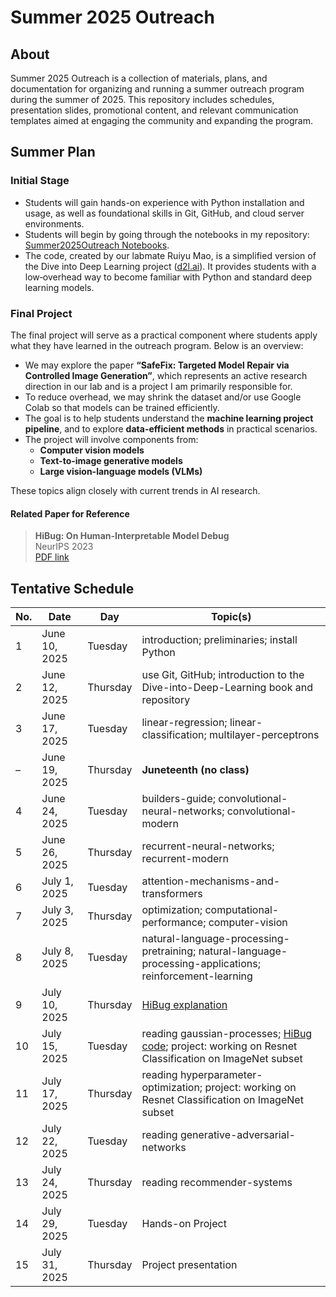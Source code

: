 # Summer 2025 Outreach

## About
Summer 2025 Outreach is a collection of materials, plans, and documentation for organizing and running a summer outreach program during the summer of 2025. This repository includes schedules, presentation slides, promotional content, and relevant communication templates aimed at engaging the community and expanding the program.

## Summer Plan

### Initial Stage
- Students will gain hands-on experience with Python installation and usage, as well as foundational skills in Git, GitHub, and cloud server environments.  
- Students will begin by going through the notebooks in my repository: [Summer2025Outreach Notebooks](https://github.com/oxu2/Summer2025Outreach).  
- The code, created by our labmate Ruiyu Mao, is a simplified version of the Dive into Deep Learning project ([d2l.ai](https://d2l.ai/)). It provides students with a low‐overhead way to become familiar with Python and standard deep learning models.

### Final Project

The final project will serve as a practical component where students apply what they have learned in the outreach program. Below is an overview:

- We may explore the paper **“SafeFix: Targeted Model Repair via Controlled Image Generation”**, which represents an active research direction in our lab and is a project I am primarily responsible for.
- To reduce overhead, we may shrink the dataset and/or use Google Colab so that models can be trained efficiently.
- The goal is to help students understand the **machine learning project pipeline**, and to explore **data-efficient methods** in practical scenarios.
- The project will involve components from:
  - **Computer vision models**
  - **Text-to-image generative models**
  - **Large vision-language models (VLMs)**
  
These topics align closely with current trends in AI research.

#### Related Paper for Reference

> **HiBug: On Human-Interpretable Model Debug**  
> NeurIPS 2023  
> [PDF link](https://proceedings.neurips.cc/paper_files/paper/2023/file/0f53ecc0d36a5d5d3d3e94d42c4b23ca-Paper-Conference.pdf)

 

## Tentative Schedule

| No. | Date           | Day       | Topic(s)                                                                                                                                    |
|-----|----------------|-----------|-----------------------------------------------------------------------------------------------------------------------------------------------|
| 1   | June 10, 2025  | Tuesday   | introduction; preliminaries; install Python                                                                                                  |
| 2   | June 12, 2025  | Thursday  | use Git, GitHub; introduction to the Dive-into-Deep-Learning book and repository                                                             |
| 3   | June 17, 2025  | Tuesday   | linear-regression; linear-classification; multilayer-perceptrons                                                                             |
| –   | June 19, 2025  | Thursday  | **Juneteenth (no class)**                                                                                                                    |
| 4   | June 24, 2025  | Tuesday   | builders-guide; convolutional-neural-networks; convolutional-modern                                                                          |
| 5   | June 26, 2025  | Thursday  | recurrent-neural-networks; recurrent-modern                                                                                                   |
| 6   | July 1, 2025   | Tuesday   | attention-mechanisms-and-transformers                                                                                                        |
| 7   | July 3, 2025   | Thursday  | optimization; computational-performance; computer-vision                                                                                      |
| 8   | July 8, 2025   | Tuesday   | natural-language-processing-pretraining; natural-language-processing-applications; reinforcement-learning                                     |
| 9   | July 10, 2025  | Thursday  | [HiBug explanation](https://proceedings.neurips.cc/paper_files/paper/2023/file/0f53ecc0d36a5d5d3d3e94d42c4b23ca-Paper-Conference.pdf)         |
| 10  | July 15, 2025  | Tuesday   | reading gaussian-processes; [HiBug code](https://github.com/cure-lab/HiBug); project: working on Resnet Classification on ImageNet subset       |
| 11  | July 17, 2025  | Thursday  | reading hyperparameter-optimization; project: working on Resnet Classification on ImageNet subset                                             |
| 12  | July 22, 2025  | Tuesday   | reading generative-adversarial-networks                                                                                                      |
| 13  | July 24, 2025  | Thursday  | reading recommender-systems                                                                                                                  |
| 14  | July 29, 2025  | Tuesday   | Hands-on Project                                                                                                                             |
| 15  | July 31, 2025  | Thursday  | Project presentation                                                                                                                         |



